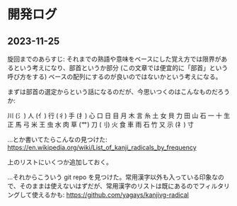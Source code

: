 # 開発ログ


## 2023-11-25

旋回までのあらすじ: それまでの熟語や意味をベースにした覚え方では限界があるという考えになり、部首というか部分 (この文章では便宜的に「部首」という呼び方をする) ベースの配列にするのが良いのではないかという考えになる。

まずは部首の選定からという話になるのだが、今思いつくのはこんなものだろうか:

川 (氵)
人 (亻)
行 (彳)
手 (扌)
心
口
日
目
月
木
言
糸
土
女
貝
力
田
山
石
一
十
生
正
馬
弓
米
王
虫
水
肉
草 (艹)
刀 (刂)
火
食
車
雨
石
竹
又
示 (礻)
寸

…とか書いてたらこんなの見つけた: https://en.wikipedia.org/wiki/List_of_kanji_radicals_by_frequency

上のリストにいくつか追加しておく。

…それからこういう git repo を見つけた。常用漢字以外も入っている印象なので、そのままは使えないはずだが、常用漢字のリストは既にあるのでフィルタリングして使えるかも: https://github.com/yagays/kanjivg-radical





